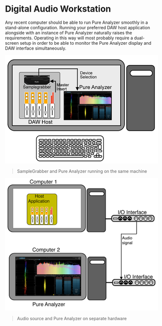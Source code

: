 # Digital Audio Workstation
Any recent computer should be able to run Pure Analyzer smoothly in a stand-alone configuration. Running your preferred DAW host application alongside with an instance of Pure Analyzer naturally raises the requirements. Operating in this way will most probably require a dual-screen setup in order to be able to monitor the Pure Analyzer display and DAW interface simultaneously.

![](include/SG_DAW_Insert.png)

> SampleGrabber and Pure Analyzer running on the same machine

![](include/Dual_hardware_host_config.png)

> Audio source and Pure Analyzer on separate hardware